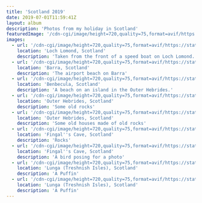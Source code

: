 ```yaml
---
title: 'Scotland 2019'
date: 2019-07-01T11:59:41Z
layout: album
description: 'Photos from my holiday in Scotland'
featuredImage: '/cdn-cgi/image/height=720,quality=75,format=avif/https://static.eartharoid.me/my-photos/scotland-2019/IMG_0837.JPG'
images:
  - url: '/cdn-cgi/image/height=720,quality=75,format=avif/https://static.eartharoid.me/my-photos/scotland-2019/IMG_0837.JPG'
    location: 'Loch Lomond, Scotland'
    description: 'Taken from the front of a speed boat on Loch Lomond.'
  - url: '/cdn-cgi/image/height=720,quality=75,format=avif/https://static.eartharoid.me/my-photos/scotland-2019/IMG_0952.JPG'
    location: 'Barra, Scotland'
    description: 'The airport beach on Barra'
  - url: '/cdn-cgi/image/height=720,quality=75,format=avif/https://static.eartharoid.me/my-photos/scotland-2019/IMG_1037.JPG'
    location: 'Benbecula, Scotland'
    description: 'A beach on an island in the Outer Hebrides.'
  - url: '/cdn-cgi/image/height=720,quality=75,format=avif/https://static.eartharoid.me/my-photos/scotland-2019/IMG_1150.JPG'
    location: 'Outer Hebrides, Scotland'
    description: 'Some old rocks'
  - url: '/cdn-cgi/image/height=720,quality=75,format=avif/https://static.eartharoid.me/my-photos/scotland-2019/IMG_1233.JPG'
    location: 'Outer Hebrides, Scotland'
    description: 'Some old houses made of old rocks'
  - url: '/cdn-cgi/image/height=720,quality=75,format=avif/https://static.eartharoid.me/my-photos/scotland-2019/IMG_1519.JPG'
    location: 'Fingal''s Cave, Scotland'
    description: 'Rocks'
  - url: '/cdn-cgi/image/height=720,quality=75,format=avif/https://static.eartharoid.me/my-photos/scotland-2019/IMG_1543.JPG'
    location: 'Fingal''s Cave, Scotland'
    description: 'A bird posing for a photo'
  - url: '/cdn-cgi/image/height=720,quality=75,format=avif/https://static.eartharoid.me/my-photos/puffins/IMG_1651.JPG'
    location: 'Lunga (Treshnish Isles), Scotland'
    description: 'A Puffin'
  - url: '/cdn-cgi/image/height=720,quality=75,format=avif/https://static.eartharoid.me/my-photos/puffins/IMG_1661.JPG'
    location: 'Lunga (Treshnish Isles), Scotland'
    description: 'A Puffin'
---
```

